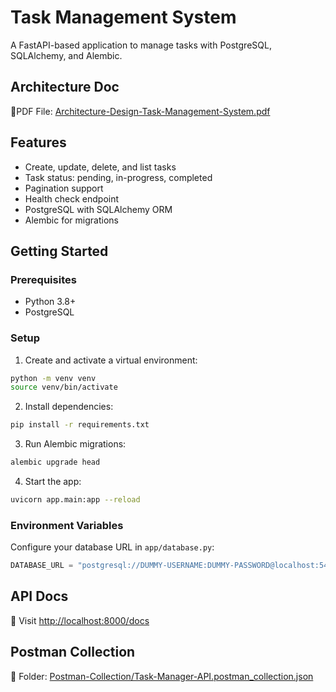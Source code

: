 # Task Management System

A FastAPI-based application to manage tasks with PostgreSQL, SQLAlchemy, and Alembic.

## Architecture Doc

📄PDF File: [Architecture-Design-Task-Management-System.pdf](https://github.com/techonair/Task-Management-System/blob/TMS-bhanuzxz-architecture/Architecture-Design-Task-Management-System.pdf)

## Features

- Create, update, delete, and list tasks
- Task status: pending, in-progress, completed
- Pagination support
- Health check endpoint
- PostgreSQL with SQLAlchemy ORM
- Alembic for migrations

## Getting Started

### Prerequisites

- Python 3.8+
- PostgreSQL

### Setup

1. Create and activate a virtual environment:

```bash
python -m venv venv
source venv/bin/activate
```

2. Install dependencies:

```bash
pip install -r requirements.txt
```

3. Run Alembic migrations:

```bash
alembic upgrade head
```

4. Start the app:

```bash
uvicorn app.main:app --reload
```

### Environment Variables

Configure your database URL in `app/database.py`:

```python
DATABASE_URL = "postgresql://DUMMY-USERNAME:DUMMY-PASSWORD@localhost:5432/task_db"
```

## API Docs

🔗 Visit [http://localhost:8000/docs](http://localhost:8000/docs)

## Postman Collection

📁 Folder: [Postman-Collection/Task-Manager-API.postman_collection.json](https://github.com/techonair/Task-Management-System/blob/main/Postman-Collection/Task-Manager-API.postman_collection.json)



